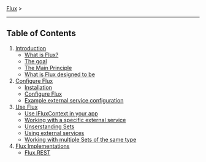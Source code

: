 <span class="breadcrumbs">
    <a href="./">Flux</a> &gt;
</span>

---

## Table of Contents

1. [Introduction](01.introduction.md)
    - [What is Flux?](01.introduction.md#what-is-flux)
    - [The goal](01.introduction.md#the-goal)
    - [The Main Principle](01.introduction.md#the-main-principle)
    - [What is Flux designed to be](01.introduction.md#what-is-flux-designed-to-be)
2. [Configure Flux](02.configure.md)
    - [Installation](02.configure.md#installation)
    - [Configure Flux](02.configure.md#configure-flux)
    - [Example external service configuration](02.configure.md#example-external-service-configuration)
3. [Use Flux](03.use.md)
    - [Use IFluxContext in your app](03.use.md#use-ifluxcontext-in-your-app)
    - [Working with a specific external service](03.use.md#working-with-a-specific-external-service)
    - [Unserstanding Sets](03.use.md#unserstanding-sets)
    - [Using external services](03.use.md#using-external-services)
    - [Working with multiple Sets of the same type](03.use.md#working-with-multiple-sets-of-the-same-type)
4. [Flux Implementations](04.implementations.md)
    - [Flux.REST](rest/01.introduction.md)